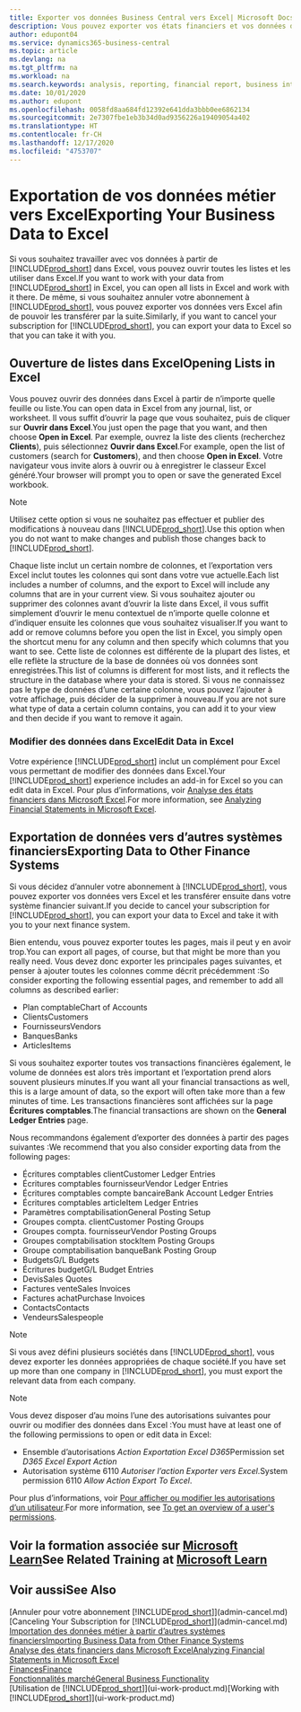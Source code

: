 ```yaml
---
title: Exporter vos données Business Central vers Excel| Microsoft Docs
description: Vous pouvez exporter vos états financiers et vos données de veille économique de Business Central vers Excel, ou ouvrir vos données dans Excel.
author: edupont04
ms.service: dynamics365-business-central
ms.topic: article
ms.devlang: na
ms.tgt_pltfrm: na
ms.workload: na
ms.search.keywords: analysis, reporting, financial report, business intelligence, BI, Excel
ms.date: 10/01/2020
ms.author: edupont
ms.openlocfilehash: 0058fd8aa684fd12392e641dda3bbb0ee6862134
ms.sourcegitcommit: 2e7307fbe1eb3b34d0ad9356226a19409054a402
ms.translationtype: HT
ms.contentlocale: fr-CH
ms.lasthandoff: 12/17/2020
ms.locfileid: "4753707"
---
```

# <a name="exporting-your-business-data-to-excel"></a><span data-ttu-id="f48fe-103">Exportation de vos données métier vers Excel</span><span class="sxs-lookup"><span data-stu-id="f48fe-103">Exporting Your Business Data to Excel</span></span>
<span data-ttu-id="f48fe-104">Si vous souhaitez travailler avec vos données à partir de [!INCLUDE[prod_short](includes/prod_short.md)] dans Excel, vous pouvez ouvrir toutes les listes et les utiliser dans Excel.</span><span class="sxs-lookup"><span data-stu-id="f48fe-104">If you want to work with your data from [!INCLUDE[prod_short](includes/prod_short.md)] in Excel, you can open all lists in Excel and work with it there.</span></span> <span data-ttu-id="f48fe-105">De même, si vous souhaitez annuler votre abonnement à [!INCLUDE[prod_short](includes/prod_short.md)], vous pouvez exporter vos données vers Excel afin de pouvoir les transférer par la suite.</span><span class="sxs-lookup"><span data-stu-id="f48fe-105">Similarly, if you want to cancel your subscription for [!INCLUDE[prod_short](includes/prod_short.md)], you can export your data to Excel so that you can take it with you.</span></span>

## <a name="opening-lists-in-excel"></a><span data-ttu-id="f48fe-106">Ouverture de listes dans Excel</span><span class="sxs-lookup"><span data-stu-id="f48fe-106">Opening Lists in Excel</span></span>
<span data-ttu-id="f48fe-107">Vous pouvez ouvrir des données dans Excel à partir de n’importe quelle feuille ou liste.</span><span class="sxs-lookup"><span data-stu-id="f48fe-107">You can open data in Excel from any journal, list, or worksheet.</span></span> <span data-ttu-id="f48fe-108">Il vous suffit d’ouvrir la page que vous souhaitez, puis de cliquer sur **Ouvrir dans Excel**.</span><span class="sxs-lookup"><span data-stu-id="f48fe-108">You just open the page that you want, and then choose **Open in Excel**.</span></span> <span data-ttu-id="f48fe-109">Par exemple, ouvrez la liste des clients (recherchez **Clients**), puis sélectionnez **Ouvrir dans Excel**.</span><span class="sxs-lookup"><span data-stu-id="f48fe-109">For example, open the list of customers (search for **Customers**), and then choose **Open in Excel**.</span></span> <span data-ttu-id="f48fe-110">Votre navigateur vous invite alors à ouvrir ou à enregistrer le classeur Excel généré.</span><span class="sxs-lookup"><span data-stu-id="f48fe-110">Your browser will prompt you to open or save the generated Excel workbook.</span></span>  

> [!NOTE]
> <span data-ttu-id="f48fe-111">Utilisez cette option si vous ne souhaitez pas effectuer et publier des modifications à nouveau dans [!INCLUDE[prod_short](includes/prod_short.md)].</span><span class="sxs-lookup"><span data-stu-id="f48fe-111">Use this option when you do not want to make changes and publish those changes back to [!INCLUDE[prod_short](includes/prod_short.md)].</span></span>  

<span data-ttu-id="f48fe-112">Chaque liste inclut un certain nombre de colonnes, et l’exportation vers Excel inclut toutes les colonnes qui sont dans votre vue actuelle.</span><span class="sxs-lookup"><span data-stu-id="f48fe-112">Each list includes a number of columns, and the export to Excel will include any columns that are in your current view.</span></span> <span data-ttu-id="f48fe-113">Si vous souhaitez ajouter ou supprimer des colonnes avant d’ouvrir la liste dans Excel, il vous suffit simplement d’ouvrir le menu contextuel de n’importe quelle colonne et d’indiquer ensuite les colonnes que vous souhaitez visualiser.</span><span class="sxs-lookup"><span data-stu-id="f48fe-113">If you want to add or remove columns before you open the list in Excel, you simply open the shortcut menu for any column and then specify which columns that you want to see.</span></span> <span data-ttu-id="f48fe-114">Cette liste de colonnes est différente de la plupart des listes, et elle reflète la structure de la base de données où vos données sont enregistrées.</span><span class="sxs-lookup"><span data-stu-id="f48fe-114">This list of columns is different for most lists, and it reflects the structure in the database where your data is stored.</span></span> <span data-ttu-id="f48fe-115">Si vous ne connaissez pas le type de données d’une certaine colonne, vous pouvez l’ajouter à votre affichage, puis décider de la supprimer à nouveau.</span><span class="sxs-lookup"><span data-stu-id="f48fe-115">If you are not sure what type of data a certain column contains, you can add it to your view and then decide if you want to remove it again.</span></span>  

### <a name="edit-data-in-excel"></a><span data-ttu-id="f48fe-116">Modifier des données dans Excel</span><span class="sxs-lookup"><span data-stu-id="f48fe-116">Edit Data in Excel</span></span>
<span data-ttu-id="f48fe-117">Votre expérience [!INCLUDE[prod_short](includes/prod_short.md)] inclut un complément pour Excel vous permettant de modifier des données dans Excel.</span><span class="sxs-lookup"><span data-stu-id="f48fe-117">Your [!INCLUDE[prod_short](includes/prod_short.md)] experience includes an add-in for Excel so you can edit data in Excel.</span></span> <span data-ttu-id="f48fe-118">Pour plus d’informations, voir [Analyse des états financiers dans Microsoft Excel](finance-analyze-excel.md).</span><span class="sxs-lookup"><span data-stu-id="f48fe-118">For more information, see [Analyzing Financial Statements in Microsoft Excel](finance-analyze-excel.md).</span></span>  

## <a name="exporting-data-to-other-finance-systems"></a><span data-ttu-id="f48fe-119">Exportation de données vers d’autres systèmes financiers</span><span class="sxs-lookup"><span data-stu-id="f48fe-119">Exporting Data to Other Finance Systems</span></span>
<span data-ttu-id="f48fe-120">Si vous décidez d’annuler votre abonnement à [!INCLUDE[prod_short](includes/prod_short.md)], vous pouvez exporter vos données vers Excel et les transférer ensuite dans votre système financier suivant.</span><span class="sxs-lookup"><span data-stu-id="f48fe-120">If you decide to cancel your subscription for [!INCLUDE[prod_short](includes/prod_short.md)], you can export your data to Excel and take it with you to your next finance system.</span></span>  

<span data-ttu-id="f48fe-121">Bien entendu, vous pouvez exporter toutes les pages, mais il peut y en avoir trop.</span><span class="sxs-lookup"><span data-stu-id="f48fe-121">You can export all pages, of course, but that might be more than you really need.</span></span> <span data-ttu-id="f48fe-122">Vous devez donc exporter les principales pages suivantes, et penser à ajouter toutes les colonnes comme décrit précédemment :</span><span class="sxs-lookup"><span data-stu-id="f48fe-122">So consider exporting the following essential pages, and remember to add all columns as described earlier:</span></span>  

* <span data-ttu-id="f48fe-123">Plan comptable</span><span class="sxs-lookup"><span data-stu-id="f48fe-123">Chart of Accounts</span></span>  
* <span data-ttu-id="f48fe-124">Clients</span><span class="sxs-lookup"><span data-stu-id="f48fe-124">Customers</span></span>  
* <span data-ttu-id="f48fe-125">Fournisseurs</span><span class="sxs-lookup"><span data-stu-id="f48fe-125">Vendors</span></span>  
* <span data-ttu-id="f48fe-126">Banques</span><span class="sxs-lookup"><span data-stu-id="f48fe-126">Banks</span></span>  
* <span data-ttu-id="f48fe-127">Articles</span><span class="sxs-lookup"><span data-stu-id="f48fe-127">Items</span></span>  

<span data-ttu-id="f48fe-128">Si vous souhaitez exporter toutes vos transactions financières également, le volume de données est alors très important et l’exportation prend alors souvent plusieurs minutes.</span><span class="sxs-lookup"><span data-stu-id="f48fe-128">If you want all your financial transactions as well, this is a large amount of data, so the export will often take more than a few minutes of time.</span></span> <span data-ttu-id="f48fe-129">Les transactions financières sont affichées sur la page **Écritures comptables**.</span><span class="sxs-lookup"><span data-stu-id="f48fe-129">The financial transactions are shown on the **General Ledger Entries** page.</span></span>  

<span data-ttu-id="f48fe-130">Nous recommandons également d’exporter des données à partir des pages suivantes :</span><span class="sxs-lookup"><span data-stu-id="f48fe-130">We recommend that you also consider exporting data from the following pages:</span></span>  

* <span data-ttu-id="f48fe-131">Écritures comptables client</span><span class="sxs-lookup"><span data-stu-id="f48fe-131">Customer Ledger Entries</span></span>  
* <span data-ttu-id="f48fe-132">Écritures comptables fournisseur</span><span class="sxs-lookup"><span data-stu-id="f48fe-132">Vendor Ledger Entries</span></span>  
* <span data-ttu-id="f48fe-133">Écritures comptables compte bancaire</span><span class="sxs-lookup"><span data-stu-id="f48fe-133">Bank Account Ledger Entries</span></span>  
* <span data-ttu-id="f48fe-134">Écritures comptables article</span><span class="sxs-lookup"><span data-stu-id="f48fe-134">Item Ledger Entries</span></span>  
* <span data-ttu-id="f48fe-135">Paramètres comptabilisation</span><span class="sxs-lookup"><span data-stu-id="f48fe-135">General Posting Setup</span></span>  
* <span data-ttu-id="f48fe-136">Groupes compta. client</span><span class="sxs-lookup"><span data-stu-id="f48fe-136">Customer Posting Groups</span></span>  
* <span data-ttu-id="f48fe-137">Groupes compta. fournisseur</span><span class="sxs-lookup"><span data-stu-id="f48fe-137">Vendor Posting Groups</span></span>  
* <span data-ttu-id="f48fe-138">Groupes comptabilisation stock</span><span class="sxs-lookup"><span data-stu-id="f48fe-138">Item Posting Groups</span></span>  
* <span data-ttu-id="f48fe-139">Groupe comptabilisation banque</span><span class="sxs-lookup"><span data-stu-id="f48fe-139">Bank Posting Group</span></span>  
* <span data-ttu-id="f48fe-140">Budgets</span><span class="sxs-lookup"><span data-stu-id="f48fe-140">G/L Budgets</span></span>  
* <span data-ttu-id="f48fe-141">Écritures budget</span><span class="sxs-lookup"><span data-stu-id="f48fe-141">G/L Budget Entries</span></span>  
* <span data-ttu-id="f48fe-142">Devis</span><span class="sxs-lookup"><span data-stu-id="f48fe-142">Sales Quotes</span></span>  
* <span data-ttu-id="f48fe-143">Factures vente</span><span class="sxs-lookup"><span data-stu-id="f48fe-143">Sales Invoices</span></span>  
* <span data-ttu-id="f48fe-144">Factures achat</span><span class="sxs-lookup"><span data-stu-id="f48fe-144">Purchase Invoices</span></span>  
* <span data-ttu-id="f48fe-145">Contacts</span><span class="sxs-lookup"><span data-stu-id="f48fe-145">Contacts</span></span>  
* <span data-ttu-id="f48fe-146">Vendeurs</span><span class="sxs-lookup"><span data-stu-id="f48fe-146">Salespeople</span></span>  

> [!NOTE]  
> <span data-ttu-id="f48fe-147">Si vous avez défini plusieurs sociétés dans [!INCLUDE[prod_short](includes/prod_short.md)], vous devez exporter les données appropriées de chaque société.</span><span class="sxs-lookup"><span data-stu-id="f48fe-147">If you have set up more than one company in [!INCLUDE[prod_short](includes/prod_short.md)], you must export the relevant data from each company.</span></span>

> [!NOTE]
> <span data-ttu-id="f48fe-148">Vous devez disposer d’au moins l’une des autorisations suivantes pour ouvrir ou modifier des données dans Excel :</span><span class="sxs-lookup"><span data-stu-id="f48fe-148">You must have at least one of the following permissions to open or edit data in Excel:</span></span>
>    - <span data-ttu-id="f48fe-149">Ensemble d’autorisations *Action Exportation Excel D365*</span><span class="sxs-lookup"><span data-stu-id="f48fe-149">Permission set *D365 Excel Export Action*</span></span>  
>    - <span data-ttu-id="f48fe-150">Autorisation système 6110 *Autoriser l’action Exporter vers Excel*.</span><span class="sxs-lookup"><span data-stu-id="f48fe-150">System permission 6110 *Allow Action Export To Excel*.</span></span>  

<span data-ttu-id="f48fe-151">Pour plus d’informations, voir [Pour afficher ou modifier les autorisations d’un utilisateur](ui-define-granular-permissions.md#to-get-an-overview-of-a-users-permissions).</span><span class="sxs-lookup"><span data-stu-id="f48fe-151">For more information, see [To get an overview of a user's permissions](ui-define-granular-permissions.md#to-get-an-overview-of-a-users-permissions).</span></span>

## <a name="see-related-training-at-microsoft-learn"></a><span data-ttu-id="f48fe-152">Voir la formation associée sur [Microsoft Learn](/learn/modules/configure-powerbi-excel-dynamics-365-business-central/index)</span><span class="sxs-lookup"><span data-stu-id="f48fe-152">See Related Training at [Microsoft Learn](/learn/modules/configure-powerbi-excel-dynamics-365-business-central/index)</span></span>

## <a name="see-also"></a><span data-ttu-id="f48fe-153">Voir aussi</span><span class="sxs-lookup"><span data-stu-id="f48fe-153">See Also</span></span>
<span data-ttu-id="f48fe-154">[Annuler pour votre abonnement [!INCLUDE[prod_short](includes/prod_short.md)]](admin-cancel.md)</span><span class="sxs-lookup"><span data-stu-id="f48fe-154">[Canceling Your Subscription for [!INCLUDE[prod_short](includes/prod_short.md)]](admin-cancel.md)</span></span>  
[<span data-ttu-id="f48fe-155">Importation des données métier à partir d’autres systèmes financiers</span><span class="sxs-lookup"><span data-stu-id="f48fe-155">Importing Business Data from Other Finance Systems</span></span>](across-import-data-configuration-packages.md)  
[<span data-ttu-id="f48fe-156">Analyse des états financiers dans Microsoft Excel</span><span class="sxs-lookup"><span data-stu-id="f48fe-156">Analyzing Financial Statements in Microsoft Excel</span></span>](finance-analyze-excel.md)  
[<span data-ttu-id="f48fe-157">Finances</span><span class="sxs-lookup"><span data-stu-id="f48fe-157">Finance</span></span>](finance.md)  
[<span data-ttu-id="f48fe-158">Fonctionnalités marché</span><span class="sxs-lookup"><span data-stu-id="f48fe-158">General Business Functionality</span></span>](ui-across-business-areas.md)  
<span data-ttu-id="f48fe-159">[Utilisation de [!INCLUDE[prod_short](includes/prod_short.md)]](ui-work-product.md)</span><span class="sxs-lookup"><span data-stu-id="f48fe-159">[Working with [!INCLUDE[prod_short](includes/prod_short.md)]](ui-work-product.md)</span></span>  
